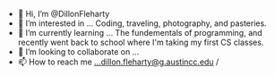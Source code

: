 - 👋 Hi, I’m @DillonFleharty
- 👀 I’m interested in ... Coding, traveling, photography, and pasteries.
- 🌱 I’m currently learning ... The fundementals of programming, and recently went back to school where I'm taking my first CS classes.
- 💞️ I’m looking to collaborate on ...
- 📫 How to reach me ...dillon.fleharty@g.austincc.edu / 

<!---
DillonFleharty/DillonFleharty is a ✨ special ✨ repository because its `README.md` (this file) appears on your GitHub profile.
You can click the Preview link to take a look at your changes.
--->
